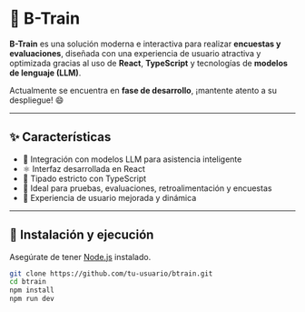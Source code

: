 # 🚆 B-Train

**B-Train** es una solución moderna e interactiva para realizar **encuestas y evaluaciones**, diseñada con una experiencia de usuario atractiva y optimizada gracias al uso de **React**, **TypeScript** y tecnologías de **modelos de lenguaje (LLM)**.

Actualmente se encuentra en **fase de desarrollo**, ¡mantente atento a su despliegue! 😄

---

## ✨ Características

- 🧠 Integración con modelos LLM para asistencia inteligente
- ⚛️ Interfaz desarrollada en React
- 📘 Tipado estricto con TypeScript
- 🧪 Ideal para pruebas, evaluaciones, retroalimentación y encuestas
- 🎯 Experiencia de usuario mejorada y dinámica

---

## 🚀 Instalación y ejecución

Asegúrate de tener [Node.js](https://nodejs.org/) instalado.

```bash
git clone https://github.com/tu-usuario/btrain.git
cd btrain
npm install
npm run dev
